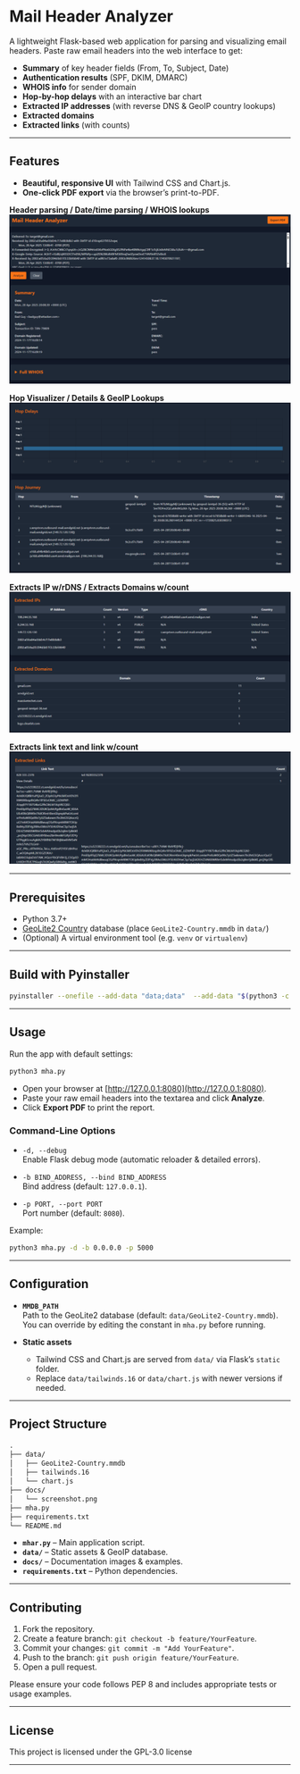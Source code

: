 # Mail Header Analyzer

A lightweight Flask-based web application for parsing and visualizing email headers. Paste raw email headers into the web interface to get:

- **Summary** of key header fields (From, To, Subject, Date)
- **Authentication results** (SPF, DKIM, DMARC)
- **WHOIS info** for sender domain
- **Hop-by-hop delays** with an interactive bar chart
- **Extracted IP addresses** (with reverse DNS & GeoIP country lookups)
- **Extracted domains**
- **Extracted links** (with counts)

---

## Features





- **Beautiful, responsive UI** with Tailwind CSS and Chart.js.
- **One-click PDF export** via the browser’s print-to-PDF.

**Header parsing / Date/time parsing / WHOIS lookups**
![Screenshot of Mail Header Analyzer UI](images/1.png)

**Hop Visualizer / Details & GeoIP Lookups**
![Screenshot of Mail Header Analyzer UI](images/2.png)

**Extracts IP w/rDNS / Extracts Domains w/count**
![Screenshot of Mail Header Analyzer UI](images/3.png)

**Extracts link text and link w/count**
![Screenshot of Mail Header Analyzer UI](images/4.png)

---

## Prerequisites

- Python 3.7+
- [GeoLite2 Country](https://dev.maxmind.com/geoip/geolite2-free-geolocation-data) database (place `GeoLite2-Country.mmdb` in `data/`)
- (Optional) A virtual environment tool (e.g. `venv` or `virtualenv`)

---

## Build with Pyinstaller
  
   ```bash
pyinstaller --onefile --add-data "data;data"  --add-data "$(python3 -c 'import whois, os; print(os.path.join(os.path.dirname(whois.__file__), \"data\"))'):whois/data" mha.py
   ```


---

## Usage

Run the app with default settings:

```bash
python3 mha.py
```

- Open your browser at [http://127.0.0.1:8080](http://127.0.0.1:8080).
- Paste your raw email headers into the textarea and click **Analyze**.
- Click **Export PDF** to print the report.

### Command-Line Options

- `-d, --debug`  
  Enable Flask debug mode (automatic reloader & detailed errors).

- `-b BIND_ADDRESS, --bind BIND_ADDRESS`  
  Bind address (default: `127.0.0.1`).

- `-p PORT, --port PORT`  
  Port number (default: `8080`).

Example:

```bash
python3 mha.py -d -b 0.0.0.0 -p 5000
```

---

## Configuration

- **`MMDB_PATH`**  
  Path to the GeoLite2 database (default: `data/GeoLite2-Country.mmdb`).  
  You can override by editing the constant in `mha.py` before running.

- **Static assets**  
  - Tailwind CSS and Chart.js are served from `data/` via Flask’s `static` folder.  
  - Replace `data/tailwinds.16` or `data/chart.js` with newer versions if needed.

---

## Project Structure

```
.
├── data/
│   ├── GeoLite2-Country.mmdb
│   ├── tailwinds.16
│   └── chart.js
├── docs/
│   └── screenshot.png
├── mha.py
├── requirements.txt
└── README.md
```

- **`mhar.py`** – Main application script.
- **`data/`** – Static assets & GeoIP database.
- **`docs/`** – Documentation images & examples.
- **`requirements.txt`** – Python dependencies.

---

## Contributing

1. Fork the repository.  
2. Create a feature branch: `git checkout -b feature/YourFeature`.  
3. Commit your changes: `git commit -m "Add YourFeature"`.  
4. Push to the branch: `git push origin feature/YourFeature`.  
5. Open a pull request.

Please ensure your code follows PEP 8 and includes appropriate tests or usage examples.

---

## License

This project is licensed under the GPL-3.0 license

---
